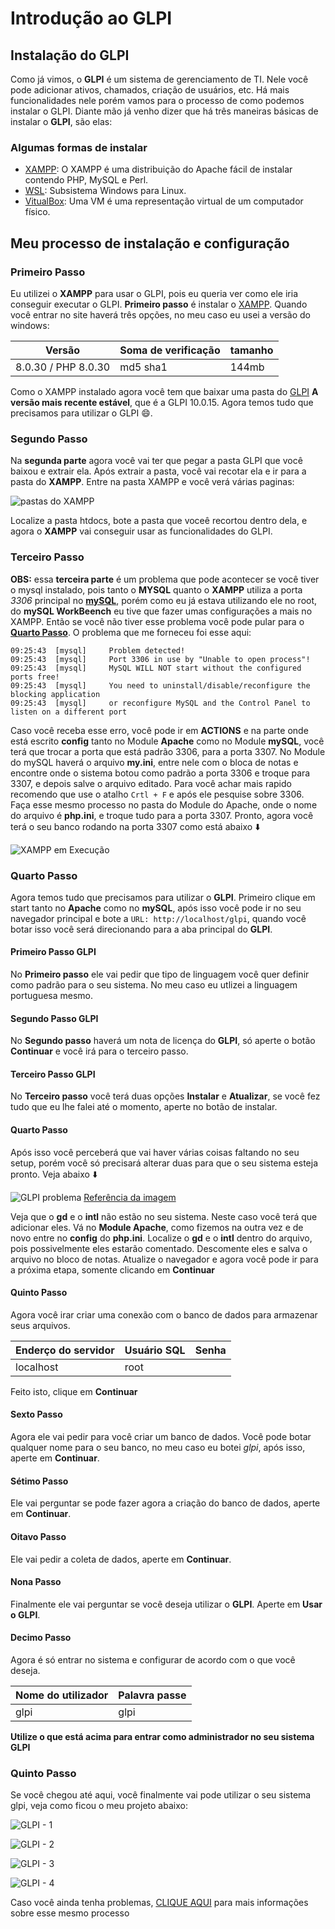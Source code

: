# Introdução ao GLPI

## Instalação do GLPI

Como já vimos, o **GLPI** é um sistema de gerenciamento de TI. Nele você pode adicionar ativos, chamados, criação de usuários, etc. Há mais funcionalidades nele porém vamos para o processo de como podemos instalar o GLPI. Diante mão já venho dizer que há três maneiras básicas de instalar o **GLPI**, são elas: <br> 
 
### Algumas formas de instalar
 - [XAMPP](https://www.apachefriends.org/pt_br/index.html): O XAMPP é uma distribuição do Apache fácil de instalar contendo PHP, MySQL e Perl. 
 - [WSL](https://learn.microsoft.com/pt-br/windows/wsl/): Subsistema Windows para Linux.
 - [VitualBox](https://www.virtualbox.org/): Uma VM é uma representação virtual de um computador físico.

## Meu processo de instalação e configuração

### Primeiro Passo

Eu utilizei o **XAMPP** para usar o GLPI, pois eu queria ver como ele iria conseguir executar o GLPI. **Primeiro passo** é instalar o [XAMPP](https://www.apachefriends.org/pt_br/download.html). Quando você entrar no site haverá três opções, no meu caso eu usei a versão do windows:


| Versão              | Soma de verificação | tamanho |
| ------------------- | ------------------- | ------- |
| 8.0.30 / PHP 8.0.30 | md5 sha1            | 144mb   |

Como o XAMPP instalado agora você tem que baixar uma pasta do [GLPI](https://glpi-project.org/pt-br/baixar/) **A versão mais recente estável**, que é a  GLPI 10.0.15. Agora temos tudo que precisamos para utilizar o GLPI :smile:.

### Segundo Passo

Na **segunda parte** agora você vai ter que pegar a pasta GLPI que você baixou e extrair ela. Após extrair a pasta, você vai recotar ela e ir para a pasta do **XAMPP**. Entre na pasta XAMPP e você verá várias paginas:

![pastas do XAMPP](img/xampp-src.png)

Localize a pasta htdocs, bote a pasta que voceê recortou dentro dela, e agora o **XAMPP** vai conseguir usar as funcionalidades do GLPI. 

### Terceiro Passo

**OBS:** essa **terceira parte** é um problema que pode acontecer se você tiver o mysql instalado, pois tanto o **MYSQL** quanto o **XAMPP** utiliza a porta *3306* principal no [**mySQL**](https://www.mysql.com/), porém como eu já estava utilizando ele no root, do **mySQL WorkBeench** eu tive que fazer umas configurações a mais no XAMPP. Então se você não tiver esse problema você pode pular para o [**Quarto Passo**](#quarto-passo). O problema que me forneceu foi esse aqui:

```
09:25:43  [mysql]     Problem detected!
09:25:43  [mysql]     Port 3306 in use by "Unable to open process"!
09:25:43  [mysql]     MySQL WILL NOT start without the configured ports free!
09:25:43  [mysql]     You need to uninstall/disable/reconfigure the blocking application
09:25:43  [mysql]     or reconfigure MySQL and the Control Panel to listen on a different port
```

Caso você receba esse erro, você pode ir em **ACTIONS** e na parte onde está escrito **config** tanto no Module **Apache** como no Module **mySQL**, você terá que trocar a porta que está padrão 3306, para a porta 3307. No Module do mySQL haverá o arquivo **my.ini**, entre nele com o bloca de notas e encontre onde o sistema botou como padrão a porta 3306 e troque para 3307, e depois salve o arquivo editado. Para você achar mais rapido recomendo que use o atalho `Crtl + F` e após ele pesquise sobre 3306. Faça esse mesmo processo no pasta do Module do Apache, onde o nome do arquivo é **php.ini**, e troque tudo para a porta 3307. Pronto, agora você terá o seu banco rodando na porta 3307 como está abaixo :arrow_down:

![XAMPP em Execução](img/xampp-execucao.png)

### Quarto Passo

Agora temos tudo que precisamos para utilizar o **GLPI**. Primeiro clique em start tanto no **Apache** como no **mySQL**, após isso você pode ir no seu navegador principal e bote a `URL: http://localhost/glpi`, quando você botar isso você será direcionando para a aba principal do **GLPI**.

#### Primeiro Passo GLPI

No **Primeiro passo** ele vai pedir que tipo de linguagem você quer definir como padrão para o seu sistema. No meu caso eu utlizei a linguagem portuguesa mesmo.

#### Segundo Passo GLPI

No **Segundo passo** haverá um nota de licença do  **GLPI**, só aperte o botão **Continuar** e você irá para o terceiro passo.

#### Terceiro Passo GLPI

No **Terceiro passo** você terá duas opções **Instalar** e **Atualizar**, se você fez tudo que eu lhe falei até o momento, aperte no botão de instalar.

#### Quarto Passo

Após isso você perceberá que vai haver várias coisas faltando no seu setup, porém você só precisará alterar duas para que o seu sistema esteja pronto. Veja abaixo :arrow_down:

![GLPI problema](img/glpi-problema.png)
[Referência da imagem](https://www.youtube.com/watch?v=7-CqrK9pxz4&t=9s)

Veja que o **gd** e o **intl** não estão no seu sistema. Neste caso você terá que adicionar eles. Vá no **Module Apache**, como fizemos na outra vez e de novo entre no **config** do **php.ini**. Localize o **gd** e o **intl** dentro do arquivo, pois possivelmente eles estarão comentado. Descomente eles e salva o arquivo no bloco de notas. Atualize o navegador e agora você pode ir para a próxima etapa, somente clicando em **Continuar**

#### Quinto Passo

Agora você irar criar uma conexão com  o banco de dados para armazenar seus arquivos.

| Enderço do servidor | Usuário SQL | Senha |
| ------------------- | ----------- | ----- |
| localhost           | root        |       |

Feito isto, clique em **Continuar**

#### Sexto Passo

Agora ele vai pedir para você criar um banco de dados. Você pode botar qualquer nome para o seu banco, no meu caso eu botei *glpi*, após isso, aperte em **Continuar**.

#### Sétimo Passo

Ele vai perguntar se pode fazer agora a criação do banco de dados,  aperte em **Continuar**.

#### Oitavo Passo

Ele vai pedir a coleta de dados, aperte em **Continuar**.

#### Nona Passo

Finalmente ele vai perguntar se você deseja utilizar o **GLPI**. Aperte em **Usar o GLPI**.

#### Decimo Passo 

Agora é só entrar no sistema e configurar de acordo com o que você deseja.

| Nome do utilizador | Palavra passe |
| ------------------ | ------------- |
| glpi               | glpi          |

**Utilize o que está acima para entrar como administrador no seu sistema GLPI**

### Quinto Passo

Se você chegou até aqui, você finalmente vai pode utilizar o seu sistema glpi, veja como ficou o meu projeto abaixo:

![GLPI - 1](img/glpi2.png)

![GLPI - 2](img/glpi3.png)

![GLPI - 3](img/glpi4.png)

![GLPI - 4](img/glpi5.png)


Caso você ainda tenha problemas, [CLIQUE AQUI](https://www.youtube.com/watch?v=7-CqrK9pxz4&t=9s) para mais informações sobre esse mesmo processo


